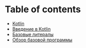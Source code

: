 # Table of contents

* [Kotlin](README.md)
* [Введение в Kotlin](<README (1).md>)
* [Базовые литералы](bazovye-literaly.md)
* [Обзор базовой программы](obzor-bazovoi-programmy.md)
